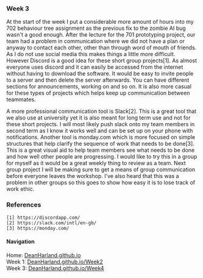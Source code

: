 ### Week 3
At the start of the week I put a considerable more amount of hours into my 702 behaviour tree assignment as the previous fix to the zombie AI bug wasn't a good enough.
After the lecture for the 701 prototyping project, our team had a problem in communication where we did not have a plan or anyway to contact each other, other than through word of mouth of friends. As I do not use social media this makes things a little more difficult. However Discord is a good idea for these short group projects[1]. As almost everyone uses discord and it can easily be accessed from the internet without having to download the software. It would be easy to invite people to a server and then delete the server afterwards. You can have different sections for announcements, working on and so on. It is also more casual for these types of projects which helps keep up communication between teammates.

A more professional communication tool is Slack[2]. This is a great tool that we also use at university yet it is also meant for long term use and not for these short projects. I will most likely push slack onto my team members in second term as I know it works well and can be set up on your phone with notifications. Another tool is monday.com which is more focused on simple structures that help clarify the sequence of work that needs to be done[3]. This is a great visual aid to help team members see what needs to be done and how well other people are progressing. I would like to try this in a group for myself as it would be a great weekly thing to review as a team.
Next group project I will be making sure to get a means of group communication before everyone leaves the workshop. I’ve also heard that this was a problem in other groups so this goes to show how easy it is to lose track of work ethic.


### References
```
[1] https://discordapp.com/ 
[2] https://slack.com/intl/en-gb/
[3] https://monday.com/ 
```

#### Navigation
Home: [DeanHarland.github.io](https://DeanHarland.github.io) <br />
Week 1: [DeanHarland.github.io/Week2](https://DeanHarland.github.io/Week1) <br />
Week 3: [DeanHarland.github.io/Week4](https://DeanHarland.github.io/Week3) <br />
